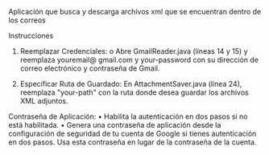 Aplicación que busca y descarga archivos xml que se encuentran dentro de los correos

Instrucciones
1. Reemplazar Credenciales:
o Abre GmailReader.java (líneas 14 y 15) y reemplaza youremail@
gmail.com y your-password con su dirección de correo
electrónico y contraseña de Gmail.

2. Especificar Ruta de Guardado:
En AttachmentSaver.java (línea 24), reemplaza "your-path" con la ruta donde
desea guardar los archivos XML adjuntos.

Contraseña de Aplicación:
• Habilita la autenticación en dos pasos si no está habilitada.
• Genera una contraseña de aplicación desde la configuración de seguridad de tu
cuenta de Google si tienes autenticación en dos pasos. Usa esta contraseña en
lugar de la contraseña de la cuenta.
